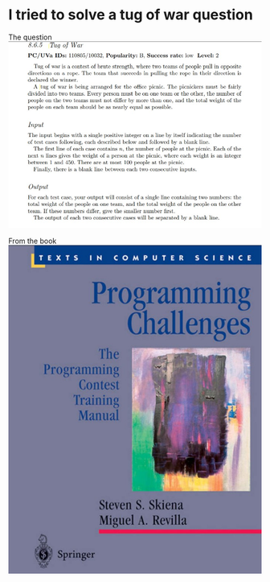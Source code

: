 # I tried to solve a tug of war question
The question
![Question](https://github.com/kelvindoe22/Tug-Of-War/blob/main/tug_o_war.jpg?raw=true)



From the book
![Book](https://github.com/kelvindoe22/Tug-Of-War/blob/main/book.jpg?raw=true)